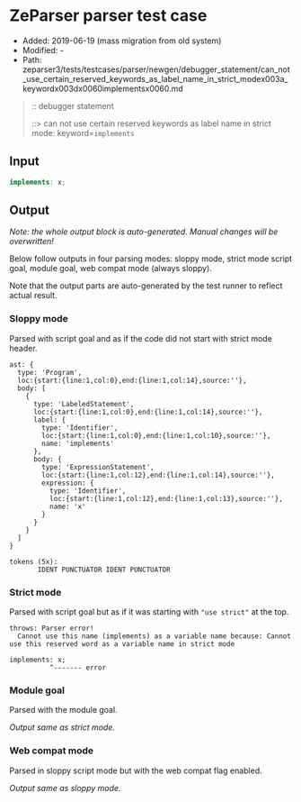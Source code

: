 # ZeParser parser test case

- Added: 2019-06-19 (mass migration from old system)
- Modified: -
- Path: zeparser3/tests/testcases/parser/newgen/debugger_statement/can_not_use_certain_reserved_keywords_as_label_name_in_strict_modex003a_keywordx003dx0060implementsx0060.md

> :: debugger statement
>
> ::> can not use certain reserved keywords as label name in strict mode: keyword=`implements`

## Input

`````js
implements: x;
`````

## Output

_Note: the whole output block is auto-generated. Manual changes will be overwritten!_

Below follow outputs in four parsing modes: sloppy mode, strict mode script goal, module goal, web compat mode (always sloppy).

Note that the output parts are auto-generated by the test runner to reflect actual result.

### Sloppy mode

Parsed with script goal and as if the code did not start with strict mode header.

`````
ast: {
  type: 'Program',
  loc:{start:{line:1,col:0},end:{line:1,col:14},source:''},
  body: [
    {
      type: 'LabeledStatement',
      loc:{start:{line:1,col:0},end:{line:1,col:14},source:''},
      label: {
        type: 'Identifier',
        loc:{start:{line:1,col:0},end:{line:1,col:10},source:''},
        name: 'implements'
      },
      body: {
        type: 'ExpressionStatement',
        loc:{start:{line:1,col:12},end:{line:1,col:14},source:''},
        expression: {
          type: 'Identifier',
          loc:{start:{line:1,col:12},end:{line:1,col:13},source:''},
          name: 'x'
        }
      }
    }
  ]
}

tokens (5x):
       IDENT PUNCTUATOR IDENT PUNCTUATOR
`````

### Strict mode

Parsed with script goal but as if it was starting with `"use strict"` at the top.

`````
throws: Parser error!
  Cannot use this name (implements) as a variable name because: Cannot use this reserved word as a variable name in strict mode

implements: x;
          ^------- error
`````


### Module goal

Parsed with the module goal.

_Output same as strict mode._

### Web compat mode

Parsed in sloppy script mode but with the web compat flag enabled.

_Output same as sloppy mode._

